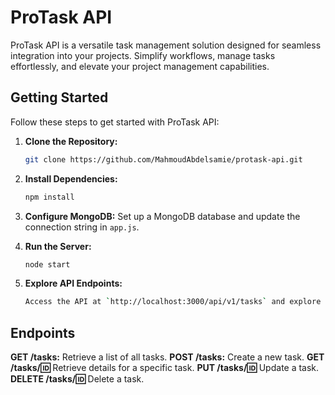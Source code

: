 # ProTask API

ProTask API is a versatile task management solution designed for seamless integration into your projects. Simplify workflows, manage tasks effortlessly, and elevate your project management capabilities.

## Getting Started

Follow these steps to get started with ProTask API:

1. **Clone the Repository:**
   ```bash
   git clone https://github.com/MahmoudAbdelsamie/protask-api.git

2. **Install Dependencies:**
   ```bash
   npm install 

3. **Configure MongoDB:**
   Set up a MongoDB database and update the connection string in `app.js`.

4. **Run the Server:**
   ```bash
   node start

5. **Explore API Endpoints:**
   ```bash
   Access the API at `http://localhost:3000/api/v1/tasks` and explore available endpoints.


## Endpoints

**GET /tasks:** Retrieve a list of all tasks.
**POST /tasks:** Create a new task.
**GET /tasks/:id:** Retrieve details for a specific task.
**PUT /tasks/:id:** Update a task.
**DELETE /tasks/:id:** Delete a task.
